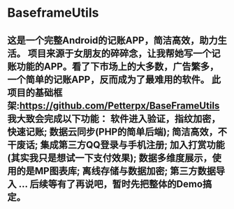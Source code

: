 # BaseframeUtils
这是一个完整Android的记账APP，简洁高效，助力生活。
项目来源于女朋友的碎碎念，让我帮她写一个记账功能的APP。看了下市场上的大多数，广告繁多，一个简单的记账APP，反而成为了最难用的软件。
此项目的基础框架:https://github.com/Petterpx/BaseFrameUtils
我大致会完成以下功能：
软件进入验证，指纹加密，快速记账;
数据云同步(PHP的简单后端);
简洁高效，不干废话;
集成第三方QQ登录与手机注册;
加入打赏功能(其实我只是想试一下支付效果);
数据多维度展示，使用的是MP图表库;
离线存储与数据加密;
第三方数据导入
...
后续等有了再说吧，暂时先把整体的Demo搞定。
 --



